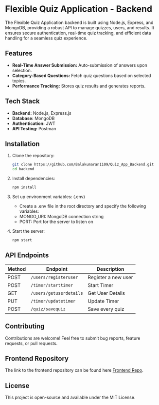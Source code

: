 #  Flexible Quiz Application - Backend

The Flexible Quiz Application backend is built using Node.js, Express, and MongoDB, providing a robust API to manage quizzes, users, and results. It ensures secure authentication, real-time quiz tracking, and efficient data handling for a seamless quiz experience.

##  Features
- **Real-Time Answer Submission:** Auto-submission of answers upon selection.
- **Category-Based Questions:** Fetch quiz questions based on selected topics.
- **Performance Tracking:** Stores quiz results and generates reports.

##  Tech Stack
- **Backend:** Node.js, Express.js
- **Database:** MongoDB
- **Authentication:** JWT
- **API Testing:** Postman

##  Installation

1. Clone the repository:
   ```bash
   git clone https://github.com/Balakumaran1109/Quiz_App_Backend.git
   cd backend
   ```
2. Install dependencies:
   ```bash
   npm install
   ```
3. Set up environment variables: (.env)
   * Create a .env file in the root directory and specify the following variables:
   * MONGO_URI: MongoDB connection string
   * PORT: Port for the server to listen on
   
4. Start the server:
   ```bash
   npm start
   ```

##  API Endpoints
| Method | Endpoint | Description |
|--------|----------|-------------|
| POST   | `/users/registeruser` | Register a new user |
| POST   | `/timer/starttimer` | Start Timer |
| GET    | `/users/getuserdetails` | Get User Details |
| PUT    | `/timer/updatetimer` | Update Timer |
| POST | `/quiz/savequiz` | Save every quiz |

##  Contributing
Contributions are welcome! Feel free to submit bug reports, feature requests, or pull requests.

##  Frontend Repository
The link to the frontend repository can be found here [Frontend Repo](https://github.com/Balakumaran1109/Quiz_App_Frontend).

## License
This project is open-source and available under the MIT License.
